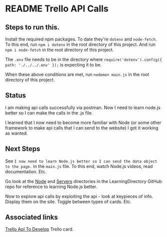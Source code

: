 # README Trello API Calls

## Steps to run this.

Install the required npm packages. To date they're `dotenv` and `node-fetch`. To this end, run `npm i dotenv` in the root directory of this project.
And run `npm i node-fetch` in the root directory of this project.

The `.env` file needs to be in the directory where `require('dotenv').config({ path: './../../.env' });` is expecting it to be.

When these above conditions are met, run `nodemon main.js` in the root directory of this project.

## Status

I am making api calls successfully via postman. 
Now I need to learn node.js better so I can make the calls in the .js file.

I learned that I now need to become more familiar with Node (or some other framework to make api calls that I can send to the website)
I got it working as wanted.

## Next Steps
See `I now need to learn Node.js better so I can send the data object to the page.` in the `main.js` file. To this end, watch Node.js videos, read documentation. Etc.

Go look at the [Node](https://github.com/JamieBort/LearningDirectory/tree/master/Node) and [Servers](https://github.com/JamieBort/LearningDirectory/tree/master/Servers) directories in the LearningDirectory GitHub repo for reference to learning Node.js better.

Now to explore api calls by exploiting the api - look at keypieces of info. Display them on the site. Toggle between types of cards. Etc.

## Associated links
[Trello ApI To Develop](https://trello.com/c/ckENy2E8/255-trello-api-to-develop) Trello card.